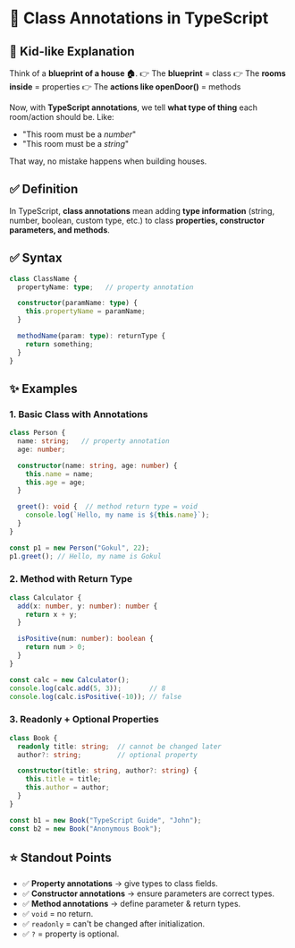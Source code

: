 # 📖 Class Annotations in TypeScript

## 🧒 Kid-like Explanation

Think of a **blueprint of a house 🏠**.
👉 The **blueprint** = class
👉 The **rooms inside** = properties
👉 The **actions like openDoor()** = methods

Now, with **TypeScript annotations**, we tell **what type of thing** each room/action should be. Like:
* "This room must be a *number*"
* "This room must be a *string*"

That way, no mistake happens when building houses.

## ✅ Definition

In TypeScript, **class annotations** mean adding **type information** (string, number, boolean, custom type, etc.) to class **properties, constructor parameters, and methods**.

## ✅ Syntax

```typescript
class ClassName {
  propertyName: type;   // property annotation

  constructor(paramName: type) {
    this.propertyName = paramName;
  }

  methodName(param: type): returnType {
    return something;
  }
}
```

## ✨ Examples

### 1. **Basic Class with Annotations**

```typescript
class Person {
  name: string;   // property annotation
  age: number;

  constructor(name: string, age: number) {
    this.name = name;
    this.age = age;
  }

  greet(): void {  // method return type = void
    console.log(`Hello, my name is ${this.name}`);
  }
}

const p1 = new Person("Gokul", 22);
p1.greet(); // Hello, my name is Gokul
```

### 2. **Method with Return Type**

```typescript
class Calculator {
  add(x: number, y: number): number {
    return x + y;
  }

  isPositive(num: number): boolean {
    return num > 0;
  }
}

const calc = new Calculator();
console.log(calc.add(5, 3));       // 8
console.log(calc.isPositive(-10)); // false
```

### 3. **Readonly + Optional Properties**

```typescript
class Book {
  readonly title: string;  // cannot be changed later
  author?: string;         // optional property

  constructor(title: string, author?: string) {
    this.title = title;
    this.author = author;
  }
}

const b1 = new Book("TypeScript Guide", "John");
const b2 = new Book("Anonymous Book");
```

## ⭐ Standout Points

* ✅ **Property annotations** → give types to class fields.
* ✅ **Constructor annotations** → ensure parameters are correct types.
* ✅ **Method annotations** → define parameter & return types.
* ✅ `void` = no return.
* ✅ `readonly` = can't be changed after initialization.
* ✅ `?` = property is optional.
